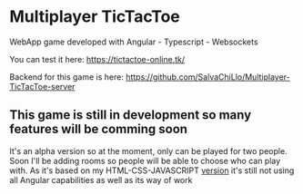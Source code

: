 # Multiplayer TicTacToe

WebApp game developed with Angular - Typescript - Websockets

You can test it here: https://tictactoe-online.tk/

Backend for this game is here: https://github.com/SalvaChiLlo/Multiplayer-TicTacToe-server


## This game is still in development so many features will be comming soon
It's an alpha version so at the moment, only can be played for two people.
Soon I'll be adding rooms so people will be able to choose who can play with.
As it's based on my HTML-CSS-JAVASCRIPT [version](https://github.com/SalvaChiLlo/tic_tac_toe) it's still not using all Angular capabilities as well as its way of work
